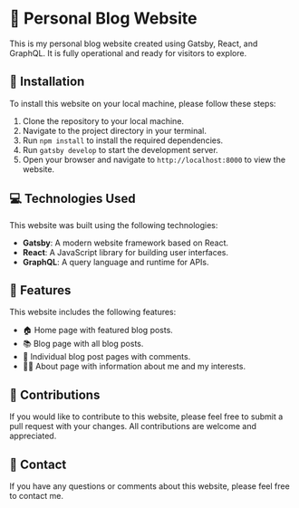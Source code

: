 # 📝 Personal Blog Website

This is my personal blog website created using Gatsby, React, and GraphQL. It is fully operational and ready for visitors to explore.

## 🚀 Installation

To install this website on your local machine, please follow these steps:

1. Clone the repository to your local machine.
2. Navigate to the project directory in your terminal.
3. Run `npm install` to install the required dependencies.
4. Run `gatsby develop` to start the development server.
5. Open your browser and navigate to `http://localhost:8000` to view the website.

## 💻 Technologies Used

This website was built using the following technologies:

- **Gatsby**: A modern website framework based on React.
- **React**: A JavaScript library for building user interfaces.
- **GraphQL**: A query language and runtime for APIs.

## 🎉 Features

This website includes the following features:

- 🏠 Home page with featured blog posts.
- 📚 Blog page with all blog posts.
- 📝 Individual blog post pages with comments.
- 🧑‍💼 About page with information about me and my interests.

## 🤝 Contributions

If you would like to contribute to this website, please feel free to submit a pull request with your changes. All contributions are welcome and appreciated.

## 📧 Contact

If you have any questions or comments about this website, please feel free to contact me.
